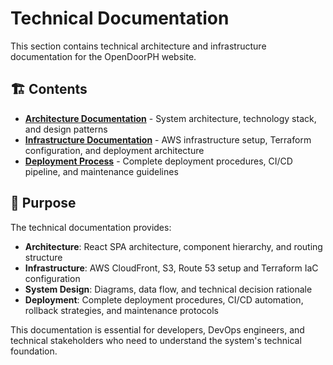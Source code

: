 # Technical Documentation

This section contains technical architecture and infrastructure documentation for the OpenDoorPH website.

## 🏗️ Contents

- **[Architecture Documentation](./architecture.md)** - System architecture, technology stack, and design patterns
- **[Infrastructure Documentation](./infrastructure.md)** - AWS infrastructure setup, Terraform configuration, and deployment architecture
- **[Deployment Process](./deployment-process.md)** - Complete deployment procedures, CI/CD pipeline, and maintenance guidelines

## 🎯 Purpose

The technical documentation provides:
- **Architecture**: React SPA architecture, component hierarchy, and routing structure
- **Infrastructure**: AWS CloudFront, S3, Route 53 setup and Terraform IaC configuration
- **System Design**: Diagrams, data flow, and technical decision rationale
- **Deployment**: Complete deployment procedures, CI/CD automation, rollback strategies, and maintenance protocols

This documentation is essential for developers, DevOps engineers, and technical stakeholders who need to understand the system's technical foundation.
